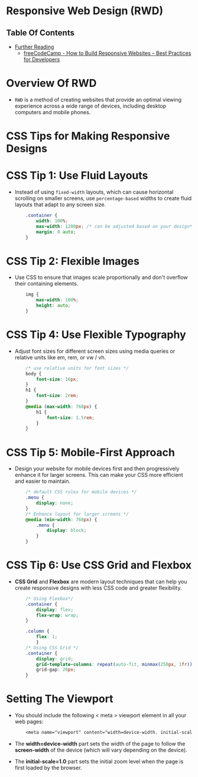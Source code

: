 # Responsive Web Design (RWD)

## Table Of Contents
- [Further Reading]()
  - [freeCodeCamp - How to Build Responsive Websites – Best Practices for Developers](https://www.freecodecamp.org/news/responsive-design-best-practices/)


# Overview Of RWD 
* `RWD` is a method of creating websites that provide an optimal viewing experience across a wide range of devices, including desktop computers and mobile phones.

# CSS Tips for Making Responsive Designs
# CSS Tip 1: Use Fluid Layouts
* Instead of using `fixed-width` layouts, which can cause horizontal scrolling on smaller screens, use `percentage-based` widths to create fluid layouts that adapt to any screen size.

    ```css
        .container {
            width: 100%;
            max-width: 1200px; /* can be adjusted based on your design*/
            margin: 0 auto;
        }
    ```

# CSS Tip 2: Flexible Images
* Use CSS to ensure that images scale proportionally and don't overflow their containing elements.

    ```css
        img {
            max-width: 100%;
            height: auto;
        }
    ```

# CSS Tip 4: Use Flexible Typography
* Adjust font sizes for different screen sizes using media queries or relative units like em, rem, or vw / vh.

    ```css
        /* use relative units for font sizes */
        body {
            font-size: 16px;
        }
        h1 {
            font-size: 2rem;
        }
        @media (max-width: 768px) {
            h1 {
                font-size: 1.5rem;
            }
        }
    ```

# CSS Tip 5: Mobile-First Approach
* Design your website for mobile devices first and then progressively enhance it for larger screens. This can make your CSS more efficient and easier to maintain.

    ```css
        /* default CSS rules for mobile devices */
        .menu {
            display: none;
        }
        /* Enhance layout for larger screens */
        @media (min-width: 768px) {
            .menu {
                display: block;
            }
        }
    ```

# CSS Tip 6: Use CSS Grid and Flexbox
* __CSS Grid__ and __Flexbox__ are modern layout techniques that can help you create responsive designs with less CSS code and greater flexibility.

    ```css
        /* Using Flexbox*/
        .container {
            display: flex;
            flex-wrap: wrap;
        }

        .column {
            flex: 1;
            }
        /* Using CSS Grid */
        .container {
            display: grid;
            grid-template-columns: repeat(auto-fit, minmax(250px, 1fr));
            grid-gap: 20px;
        }


    ```
# Setting The Viewport
* You should include the following < meta > viewport element in all your web pages:
    ```css
        <meta name="viewport" content="width=device-width, initial-scale=1.0">
    ```

* The __width=device-width__ part sets the width of the page to follow the __screen-width__ of the device (which will vary depending on the device).
* The __initial-scale=1.0__ part sets the initial zoom level when the page is first loaded by the browser.